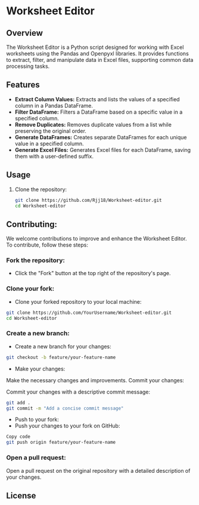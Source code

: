# Worksheet Editor

## Overview

The Worksheet Editor is a Python script designed for working with Excel worksheets using the Pandas and Openpyxl libraries. It provides functions to extract, filter, and manipulate data in Excel files, supporting common data processing tasks.

## Features

- **Extract Column Values:** Extracts and lists the values of a specified column in a Pandas DataFrame.
- **Filter DataFrame:** Filters a DataFrame based on a specific value in a specified column.
- **Remove Duplicates:** Removes duplicate values from a list while preserving the original order.
- **Generate DataFrames:** Creates separate DataFrames for each unique value in a specified column.
- **Generate Excel Files:** Generates Excel files for each DataFrame, saving them with a user-defined suffix.

## Usage

1. Clone the repository:

   ```bash
   git clone https://github.com/Rjj18/Worksheet-editor.git
   cd Worksheet-editor


## Contributing:

We welcome contributions to improve and enhance the Worksheet Editor. To contribute, follow these steps:

### Fork the repository:

- Click the "Fork" button at the top right of the repository's page.

### Clone your fork:

- Clone your forked repository to your local machine:

```bash
git clone https://github.com/YourUsername/Worksheet-editor.git
cd Worksheet-editor
```

### Create a new branch:

- Create a new branch for your changes:

```bash
git checkout -b feature/your-feature-name
```

- Make your changes:

Make the necessary changes and improvements.
Commit your changes:

Commit your changes with a descriptive commit message:

```bash
git add .
git commit -m "Add a concise commit message"
```

- Push to your fork:
- Push your changes to your fork on GitHub:

```bash
Copy code
git push origin feature/your-feature-name
```

### Open a pull request:

Open a pull request on the original repository with a detailed description of your changes.

## License



